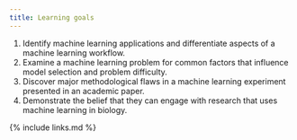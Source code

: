 ```yaml
---
title: Learning goals
---
```

1. Identify machine learning applications and differentiate aspects of a machine learning workflow.
2. Examine a machine learning problem for common factors that influence model selection and problem difficulty.
3. Discover major methodological flaws in a machine learning experiment presented in an academic paper.
4. Demonstrate the belief that they can engage with research that uses machine learning in biology.

{% include links.md %}
